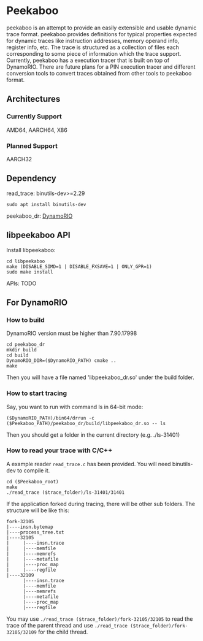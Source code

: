 # Peekaboo
peekaboo is an attempt to provide an easily extensible and usable dynamic trace
format. peekaboo provides definitions for typical properties expected for
dynamic traces like instruction addresses, memory operand info, register info,
etc. The trace is structured as a collection of files each corresponding to some
piece of information which the trace support. Currently, peekaboo has a
execution tracer that is built on top of DynamoRIO. There are future plans for a
PIN execution tracer and different conversion tools to convert traces obtained
from other tools to peekaboo format.

## Architectures
### Currently Support
AMD64, AARCH64, X86
### Planned Support
AARCH32

## Dependency
read_trace: binutils-dev>=2.29
```
sudo apt install binutils-dev
```
peekaboo_dr: [DynamoRIO](https://github.com/DynamoRIO/dynamorio)

## libpeekaboo API
Install libpeekaboo:
```
cd libpeekaboo
make (DISABLE_SIMD=1 | DISABLE_FXSAVE=1 | ONLY_GPR=1)
sudo make install
```
APIs:
TODO

## For DynamoRIO
### How to build
DynamoRIO version must be higher than 7.90.17998
```
cd peekaboo_dr
mkdir build
cd build
DynamoRIO_DIR=($DynamoRIO_PATH) cmake ..
make
```
Then you will have a file named 'libpeekaboo_dr.so' under the build folder.
### How to start tracing
Say, you want to run with command ls in 64-bit mode:
```
($DynamoRIO_PATH)/bin64/drrun -c ($Peekaboo_PATH)/peekaboo_dr/build/libpeekaboo_dr.so -- ls
```
Then you should get a folder in the current directory (e.g. ./ls-31401)
### How to read your trace with C/C++
A example reader `read_trace.c` has been provided. You will need binutils-dev to compile it.
```
cd ($Peekaboo_root)
make
./read_trace ($trace_folder)/ls-31401/31401
```
If the application forked during tracing, there will be other sub folders. The structure will be like this:
```
fork-32105
|----insn.bytemap
|----process_tree.txt
|----32105
|     |----insn.trace
|     |----memfile
|     |----memrefs
|     |----metafile
|     |----proc_map
|     |----regfile
|----32109
      |----insn.trace
      |----memfile
      |----memrefs
      |----metafile
      |----proc_map
      |----regfile
```
You may use `./read_trace ($trace_folder)/fork-32105/32105` to read the trace of the parent thread and use `./read_trace ($trace_folder)/fork-32105/32109` for the child thread.